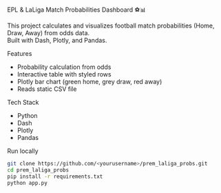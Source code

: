 EPL & LaLiga Match Probabilities Dashboard ⚽📊

This project calculates and visualizes football match probabilities (Home, Draw, Away) from odds data.  
Built with Dash, Plotly, and Pandas.

Features
- Probability calculation from odds
- Interactive table with styled rows
- Plotly bar chart (green home, grey draw, red away)
- Reads static CSV file

Tech Stack
- Python
- Dash
- Plotly
- Pandas

Run locally
```bash
git clone https://github.com/<yourusername>/prem_laliga_probs.git
cd prem_laliga_probs
pip install -r requirements.txt
python app.py
